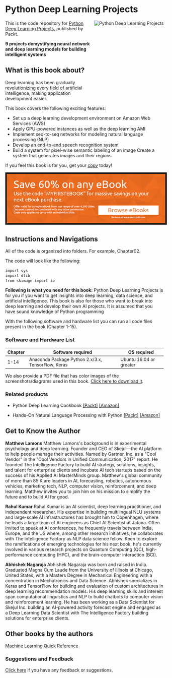 # Python Deep Learning Projects

<a href="https://www.packtpub.com/big-data-and-business-intelligence/python-deep-learning-projects?utm_source=github&utm_medium=repository&utm_campaign=9781788997096 "><img src="https://dz13w8afd47il.cloudfront.net/sites/default/files/imagecache/ppv4_main_book_cover/9781788997096.png" alt="Python Deep Learning Projects" height="256px" align="right"></a>

This is the code repository for [Python Deep Learning Projects](https://www.packtpub.com/big-data-and-business-intelligence/python-deep-learning-projects?utm_source=github&utm_medium=repository&utm_campaign=9781788997096), published by Packt.

**9 projects demystifying neural network and deep learning models for building intelligent systems**

## What is this book about?
<span class="sugar_field" id="description">Deep learning has been gradually revolutionizing every field of artificial intelligence, making application development easier.</span>

This book covers the following exciting features:
* Set up a deep learning development environment on Amazon Web Services (AWS) 
* Apply GPU-powered instances as well as the deep learning AMI 
* Implement seq-to-seq networks for modeling natural language processing (NLP) 
* Develop an end-to-end speech recognition system 
* Build a system for pixel-wise semantic labeling of an image 
Create a system that generates images and their regions 

If you feel this book is for you, get your [copy](https://www.amazon.com/dp/1788997093) today!

<a href="https://www.packtpub.com/?utm_source=github&utm_medium=banner&utm_campaign=GitHubBanner"><img src="https://raw.githubusercontent.com/PacktPublishing/GitHub/master/GitHub.png" 
alt="https://www.packtpub.com/" border="5" /></a>

## Instructions and Navigations
All of the code is organized into folders. For example, Chapter02.

The code will look like the following:
```
import sys
import dlib
from skimage import io
```

**Following is what you need for this book:**
Python Deep Learning Projects is for you if you want to get insights into deep learning, data science, and artificial intelligence. This book is also for those who want to break into deep learning and develop their own AI projects.
It is assumed that you have sound knowledge of Python programming

With the following software and hardware list you can run all code files present in the book (Chapter 1-15).
### Software and Hardware List
| Chapter | Software required | OS required |
| -------- | ------------------------------------ | ----------------------------------- |
| 1-14 | Anaconda Package Python 2.x/3.x, TensorFlow, Keras | Ubuntu 16.04 or greater |

We also provide a PDF file that has color images of the screenshots/diagrams used in this book. [Click here to download it](https://www.packtpub.com/sites/default/files/downloads/9781788997096_ColorImages.pdf).

### Related products
* Python Deep Learning Cookbook [[Packt]](https://www.packtpub.com/big-data-and-business-intelligence/python-deep-learning-cookbook?utm_source=github&utm_medium=repository&utm_campaign=9781787125193) [[Amazon]](https://www.amazon.com/dp/178712519X)

* Hands-On Natural Language Processing with Python [[Packt]](https://www.packtpub.com/big-data-and-business-intelligence/hands-natural-language-processing-python?utm_source=github&utm_medium=repository&utm_campaign=9781789139495) [[Amazon]](https://www.amazon.com/dp/178913949X)

## Get to Know the Author
**Matthew Lamons**
Matthew Lamons's background is in experimental psychology and deep learning. Founder and CEO of Skejul—the AI platform to help people manage their activities. Named by Gartner, Inc. as a "Cool Vendor" in the "Cool Vendors in Unified Communication, 2017" report. He founded The Intelligence Factory to build AI strategy, solutions, insights, and talent for enterprise clients and incubate AI tech startups based on the success of his Applied AI MasterMinds group. Matthew's global community of more than 85 K are leaders in AI, forecasting, robotics, autonomous vehicles, marketing tech, NLP, computer vision, reinforcement, and deep learning. Matthew invites you to join him on his mission to simplify the future and to build AI for good.

**Rahul Kumar**
Rahul Kumar is an AI scientist, deep learning practitioner, and independent researcher. His expertise in building multilingual NLU systems and large-scale AI infrastructures has brought him to Copenhagen, where he leads a large team of AI engineers as Chief AI Scientist at Jatana. Often invited to speak at AI conferences, he frequently travels between India, Europe, and the US where, among other research initiatives, he collaborates with The Intelligence Factory as NLP data science fellow. Keen to explore the ramifications of emerging technologies for his next book, he's currently involved in various research projects on Quantum Computing (QC), high-performance computing (HPC), and the brain-computer interaction (BCI).

**Abhishek Nagaraja**
Abhishek Nagaraja was born and raised in India. Graduated Magna Cum Laude from the University of Illinois at Chicago, United States, with a Masters Degree in Mechanical Engineering with a concentration in Mechatronics and Data Science. Abhishek specializes in Keras and TensorFlow for building and evaluation of custom architectures in deep learning recommendation models. His deep learning skills and interest span computational linguistics and NLP to build chatbots to computer vision and reinforcement learning. He has been working as a Data Scientist for Skejul Inc. building an AI-powered activity forecast engine and engaged as a Deep Learning Data Scientist with The Intelligence Factory building solutions for enterprise clients.

## Other books by the authors
[Machine Learning Quick Reference](https://www.packtpub.com/big-data-and-business-intelligence/machine-learning-quick-reference?utm_source=github&utm_medium=repository&utm_campaign=9781788830577)

### Suggestions and Feedback
[Click here](https://docs.google.com/forms/d/e/1FAIpQLSdy7dATC6QmEL81FIUuymZ0Wy9vH1jHkvpY57OiMeKGqib_Ow/viewform) if you have any feedback or suggestions.


